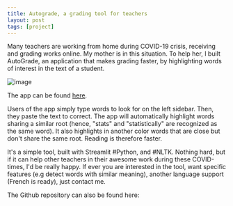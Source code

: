```yaml
---
title: Autograde, a grading tool for teachers
layout: post
tags: [project]
---
```


Many teachers are working from home during COVID-19 crisis, receiving and grading works online. My mother is in this situation. To help her, I built AutoGrade, an application that makes grading faster, by highlighting words of interest in the text of a student.

![image](https://maelfabien.github.io/assets/images/autograde.png)

The app can be found [here](https://autograde.onrender.com/).

Users of the app simply type words to look for on the left sidebar. Then, they paste the text to correct. The app will automatically highlight words sharing a similar root (hence, "stats" and "statistically" are recognized as the same word). It also highlights in another color words that are close but don't share the same root. Reading is therefore faster.

It's a simple tool, built with Streamlit #Python, and #NLTK. Nothing hard, but if it can help other teachers in their awesome work during these COVID-times, I'd be really happy. If ever you are interested in the tool, want specific features (e.g detect words with similar meaning), another language support (French is ready), just contact me.

The Github repository can also be found here:

<div class="github-card" data-github="maelfabien/AutoGrade" data-width="100%" data-height="" data-theme="default"></div>
<script src="//cdn.jsdelivr.net/github-cards/latest/widget.js"></script>


